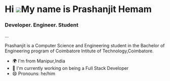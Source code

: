 <!-- Introduction -->
# Hi ![](https://user-images.githubusercontent.com/18350557/176309783-0785949b-9127-417c-8b55-ab5a4333674e.gif)My name is Prashanjit Hemam 

### Developer. Engineer. Student

...
<!-- About -->
Prashanjit is a Computer Science and Engineering student in the Bachelor of Engineering  program of Coimbatore Intitute of Technology,Coimbatore.

<!-- UL -->
* 🌍  I'm from Manipur,India
* 🧠  I'm currently working on being a Full Stack Developer
* 😄 Pronouns: he/him

<!--
**prashanjithemam/prashanjithemam** is a ✨ _special_ ✨ repository because its `README.md` (this file) appears on your GitHub profile.

Here are some ideas to get you started:

- 🔭 I’m currently working on ...
- 🌱 I’m currently learning ...
- 👯 I’m looking to collaborate on ...
- 🤔 I’m looking for help with ...
- 💬 Ask me about ...
- 📫 How to reach me: ...
- 😄 Pronouns: ...
- ⚡ Fun fact: ...
-->
